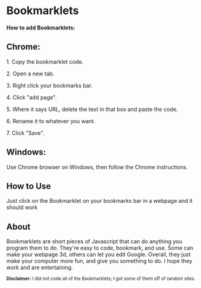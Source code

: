 <html>
  <head><h1>Bookmarklets</h1></head>
  
<b>How to add Bookmarklets:</b>

  <h2>Chrome:</h2>

<p>1. Copy the bookmarklet code.</p>
<p>2. Open a new tab.</p>
<p>3. Right click your bookmarks bar.</p>
<p>4. Click "add page".</p>
<p>5. Where it says URL, delete the text in that box and paste the code.</p>
<p>6. Rename it to whatever you want.</p>
<p>7. Click "Save".</p>

  <h2>Windows:</h2>

<p>Use Chrome browser on Windows, then follow the Chrome instructions.</p>

  <h2>How to Use</h2>
<p>Just click on the Bookmarklet on your bookmarks bar in a webpage and it should work</p>

 <h2>About</h2>
<p>Bookmarklets are short pieces of Javascript that can do anything you program them to do. They're easy to code, bookmark, and use. Some can make your webpage 3d, others can let you edit Google. Overall, they just make your computer more fun, and give you something to do. I hope they work and are entertaining.</p>

<p><footer><small> <b>Disclaimer:</b> I did not code all of the Bookmarklets; I got some of them off of random sites.</small><footer></p>
</html>
